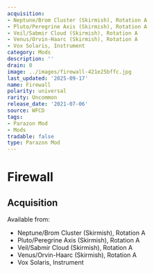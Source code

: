 ```yaml
---
acquisition:
- Neptune/Brom Cluster (Skirmish), Rotation A
- Pluto/Peregrine Axis (Skirmish), Rotation A
- Veil/Sabmir Cloud (Skirmish), Rotation A
- Venus/Orvin-Haarc (Skirmish), Rotation A
- Vox Solaris, Instrument
category: Mods
description: ''
drain: 0
image: ../images/firewall-421e25bffc.jpg
last_updated: '2025-09-17'
name: Firewall
polarity: universal
rarity: Uncommon
release_date: '2021-07-06'
source: WFCD
tags:
- Parazon Mod
- Mods
tradable: false
type: Parazon Mod
---
```


# Firewall

## Acquisition

Available from:
- Neptune/Brom Cluster (Skirmish), Rotation A
- Pluto/Peregrine Axis (Skirmish), Rotation A
- Veil/Sabmir Cloud (Skirmish), Rotation A
- Venus/Orvin-Haarc (Skirmish), Rotation A
- Vox Solaris, Instrument

